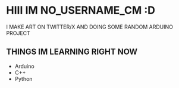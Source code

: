 # HIII IM NO_USERNAME_CM :D
I MAKE ART ON TWITTER/X AND DOING SOME RANDOM ARDUINO PROJECT
## THINGS IM LEARNING RIGHT NOW
* Arduino
* C++
* Python
